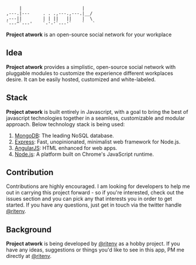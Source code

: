          |                       |    
    ,---.|---     . . .,---.,---.|__/ 
    ,---||        | | ||   ||    |  \ 
    `---^`---'    `-'-'`---'`    `   `

**Project atwork** is an open-source social network for your workplace

## Idea

**Project atwork** provides a simplistic, open-source social network with pluggable modules to customize the experience different workplaces desire. It can be easily hosted, customized and white-labeled.

## Stack

**Project atwork** is built entirely in Javascript, with a goal to bring the best of javascript technologies together in a seamless, customizable and modular approach. Below technology stack is being used:

1. [MongoDB](http://mongodb.org/): The leading NoSQL database.
2. [Express](http://expressjs.com/): Fast, unopinionated, minimalist web framework for Node.js.
3. [AngularJS](): HTML enhanced for web apps.
4. [Node.js](http://nodejs.org/): A platform built on Chrome's JavaScript runtime.

## Contribution

Contributions are highly encouraged. I am looking for developers to help me out in carrying this project forward - so if you're interested, check out the issues section and you can pick any that interests you in order to get started. If you have any questions, just get in touch via the twitter handle [@ritenv](http://twitter.com/@ritenv).

## Background

**Project atwork** is being developed by [@ritenv](http://twitter.com/@ritenv) as a hobby project. If you have any ideas, suggestions or things you'd like to see in this app, PM me directly at [@ritenv](http://twitter.com/@ritenv).